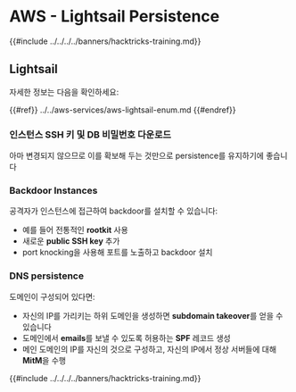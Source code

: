 # AWS - Lightsail Persistence

{{#include ../../../../banners/hacktricks-training.md}}

## Lightsail

자세한 정보는 다음을 확인하세요:

{{#ref}}
../../aws-services/aws-lightsail-enum.md
{{#endref}}

### 인스턴스 SSH 키 및 DB 비밀번호 다운로드

아마 변경되지 않으므로 이를 확보해 두는 것만으로 persistence를 유지하기에 좋습니다

### Backdoor Instances

공격자가 인스턴스에 접근하여 backdoor를 설치할 수 있습니다:

- 예를 들어 전통적인 **rootkit** 사용
- 새로운 **public SSH key** 추가
- port knocking을 사용해 포트를 노출하고 backdoor 설치

### DNS persistence

도메인이 구성되어 있다면:

- 자신의 IP를 가리키는 하위 도메인을 생성하면 **subdomain takeover**를 얻을 수 있습니다
- 도메인에서 **emails**를 보낼 수 있도록 허용하는 **SPF** 레코드 생성
- 메인 도메인의 IP를 자신의 것으로 구성하고, 자신의 IP에서 정상 서버들에 대해 **MitM**을 수행

{{#include ../../../../banners/hacktricks-training.md}}

